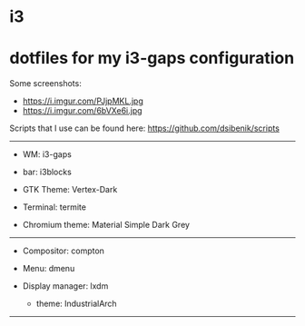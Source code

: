# i3

dotfiles for my i3-gaps configuration
========

Some screenshots: 

* https://i.imgur.com/PJjpMKL.jpg 
* https://i.imgur.com/6bVXe6i.jpg


Scripts that I use can be found here: https://github.com/dsibenik/scripts

--------

* WM: i3-gaps

* bar: i3blocks

* GTK Theme: Vertex-Dark

* Terminal: termite

* Chromium theme: Material Simple Dark Grey

--------

* Compositor: compton

* Menu: dmenu

* Display manager: lxdm
	* theme: IndustrialArch

-------
